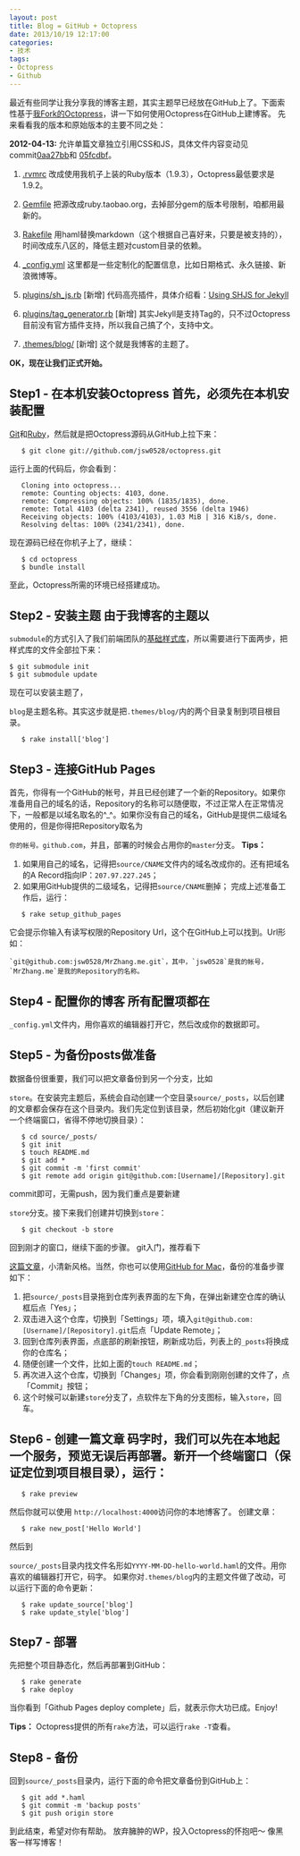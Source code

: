 ```yaml
---
layout: post
title: Blog = GitHub + Octopress
date: 2013/10/19 12:17:00
categories:
- 技术
tags:
- Octopress
- Github
---
```


最近有些同学让我分享我的博客主题，其实主题早已经放在GitHub上了。下面索性基于[我Fork的Octopress][1]，讲一下如何使用Octopress在GitHub上建博客。 先来看看我的版本和原始版本的主要不同之处：

**2012-04-13:** 允许单篇文章独立引用CSS和JS，具体文件内容变动见commit[0aa27bb][2]和 [05fcdbf][3]。

1.  [.rvmrc][4] 改成使用我机子上装的Ruby版本（1.9.3），Octopress最低要求是1.9.2。

2.  [Gemfile][5] 把源改成ruby.taobao.org，去掉部分gem的版本号限制，咱都用最新的。

3.  [Rakefile][6] 用haml替换markdown（这个根据自己喜好来，只要是被支持的），时间改成东八区的，降低主题对custom目录的依赖。

4.  [_config.yml][7] 这里都是一些定制化的配置信息，比如日期格式、永久链接、新浪微博等。

5.  [plugins/sh_js.rb][8] [新增] 代码高亮插件，具体介绍看：[Using SHJS for Jekyll][9]

6.  [plugins/tag_generator.rb][10] [新增] 其实Jekyll是支持Tag的，只不过Octopress目前没有官方插件支持，所以我自己搞了个，支持中文。

7.  [.themes/blog/][11] [新增] 这个就是我博客的主题了。

**OK，现在让我们正式开始。**

## Step1 - 在本机安装Octopress 首先，必须先在本机安装配置

[Git][12]和[Ruby][13]，然后就是把Octopress源码从GitHub上拉下来：
```
   $ git clone git://github.com/jsw0528/octopress.git
```

运行上面的代码后，你会看到：
```
   Cloning into octopress...
   remote: Counting objects: 4103, done.
   remote: Compressing objects: 100% (1835/1835), done.
   remote: Total 4103 (delta 2341), reused 3556 (delta 1946)
   Receiving objects: 100% (4103/4103), 1.03 MiB | 316 KiB/s, done.
   Resolving deltas: 100% (2341/2341), done.
```

现在源码已经在你机子上了，继续：
```
   $ cd octopress
   $ bundle install
```

至此，Octopress所需的环境已经搭建成功。

## Step2 - 安装主题 由于我博客的主题以

`submodule`的方式引入了我们前端团队的[基础样式库][14]，所以需要进行下面两步，把样式库的文件全部拉下来：
```
$ git submodule init
$ git submodule update
```

现在可以安装主题了，

`blog`是主题名称。其实这步就是把`.themes/blog/`内的两个目录复制到项目根目录。
```
   $ rake install['blog']
```

## Step3 - 连接GitHub Pages

首先，你得有一个GitHub的帐号，并且已经创建了一个新的Repository。如果你准备用自己的域名的话，Repository的名称可以随便取，不过正常人在正常情况下，一般都是以域名取名的^_^。如果你没有自己的域名，GitHub是提供二级域名使用的，但是你得把Repository取名为

`你的帐号。github.com`，并且，部署的时候会占用你的`master`分支。 **Tips：**

1.  如果用自己的域名，记得把`source/CNAME`文件内的域名改成你的。还有把域名的A Record指向IP：`207.97.227.245`；
2.  如果用GitHub提供的二级域名，记得把`source/CNAME`删掉； 完成上述准备工作后，运行：
```
   $ rake setup_github_pages
```

它会提示你输入有读写权限的Repository Url，这个在GitHub上可以找到。Url形如：
```
`git@github.com:jsw0528/MrZhang.me.git`，其中，`jsw0528`是我的帐号，`MrZhang.me`是我的Repository的名称。
```

## Step4 - 配置你的博客 所有配置项都在

`_config.yml`文件内，用你喜欢的编辑器打开它，然后改成你的数据即可。

## Step5 - 为备份posts做准备

数据备份很重要，我们可以把文章备份到另一个分支，比如

`store`。在安装完主题后，系统会自动创建一个空目录`source/_posts`，以后创建的文章都会保存在这个目录内。我们先定位到该目录，然后初始化git（建议新开一个终端窗口，省得不停地切换目录）：
```
   $ cd source/_posts/
   $ git init
   $ touch README.md
   $ git add *
   $ git commit -m 'first commit'
   $ git remote add origin git@github.com:[Username]/[Repository].git
```

commit即可，无需push，因为我们重点是要新建

`store`分支。接下来我们创建并切换到`store`：
```
   $ git checkout -b store
```

回到刚才的窗口，继续下面的步骤。 git入门，推荐看下

[这篇文章][15]，小清新风格。当然，你也可以使用[GitHub for Mac][16]，备份的准备步骤如下：

1. 把`source/_posts`目录拖到仓库列表界面的左下角，在弹出新建空仓库的确认框后点「Yes」；
2. 双击进入这个仓库，切换到「Settings」项，填入`git@github.com:[Username]/[Repository].git`后点「Update Remote」；
3. 回到仓库列表界面，点底部的刷新按钮，刷新成功后，列表上的`_posts`将换成你的仓库名；
4. 随便创建一个文件，比如上面的`touch README.md`；
5. 再次进入这个仓库，切换到「Changes」项，你会看到刚刚创建的文件了，点「Commit」按钮；
6. 这个时候可以新建`store`分支了，点软件左下角的分支图标，输入`store`，回车。

## Step6 - 创建一篇文章 码字时，我们可以先在本地起一个服务，预览无误后再部署。新开一个终端窗口（保证定位到项目根目录），运行：
```
   $ rake preview
```

然后你就可以使用
`http://localhost:4000`访问你的本地博客了。 创建文章：
```
   $ rake new_post['Hello World']
```

然后到

`source/_posts`目录内找文件名形如`YYYY-MM-DD-hello-world.haml`的文件。用你喜欢的编辑器打开它，码字。 如果你对`.themes/blog`内的主题文件做了改动，可以运行下面的命令更新：
```
   $ rake update_source['blog']
   $ rake update_style['blog']
```

## Step7 - 部署

先把整个项目静态化，然后再部署到GitHub：
```
   $ rake generate
   $ rake deploy
```

当你看到「Github Pages deploy complete」后，就表示你大功已成。Enjoy!

**Tips：** Octopress提供的所有`rake`方法，可以运行`rake -T`查看。

## Step8 - 备份

回到`source/_posts`目录内，运行下面的命令把文章备份到GitHub上：
```
   $ git add *.haml
   $ git commit -m 'backup posts'
   $ git push origin store
```

到此结束，希望对你有帮助。 放弃臃肿的WP，投入Octopress的怀抱吧～ 像黑客一样写博客！

 [1]: https://github.com/jsw0528/octopress/tree/mrzhang_me/

 [2]: https://github.com/jsw0528/octopress/commit/0aa27bb1ab423dbebd89cf5ffe55f8a5c65d6244#diff-1

 [3]: https://github.com/jsw0528/octopress/commit/05fcdbfced318fa9909011d9eb7a33dd0f8792d1#diff-0

 [4]: https://github.com/jsw0528/octopress/blob/mrzhang_me/.rvmrc

 [5]: https://github.com/jsw0528/octopress/blob/mrzhang_me/Gemfile

 [6]: https://github.com/jsw0528/octopress/blob/mrzhang_me/Rakefile

 [7]: https://github.com/jsw0528/octopress/blob/mrzhang_me/_config.yml

 [8]: https://github.com/jsw0528/octopress/blob/mrzhang_me/plugins/sh_js.rb

 [9]: http://mrzhang.me/blog/using-shjs-for-jekyll.html

 [10]: https://github.com/jsw0528/octopress/blob/mrzhang_me/plugins/tag_generator.rb

 [11]: https://github.com/jsw0528/octopress/blob/mrzhang_me/.themes/blog/

 [12]: http://help.github.com/mac-set-up-git

 [13]: http://www.ruby-lang.org/

 [14]: https://github.com/eDoctor/eDr_assets_Sass

 [15]: http://rogerdudler.github.com/git-guide/index.zh.html

 [16]: http://mac.github.com/
